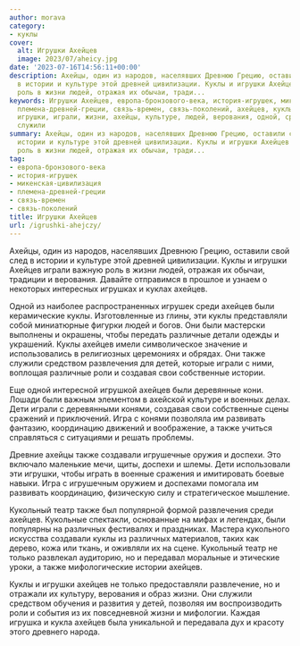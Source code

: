 ```yaml
---
author: morava
category:
- куклы
cover:
  alt: Игрушки Ахейцев
  image: 2023/07/aheicy.jpg
date: '2023-07-16T14:56:11+00:00'
description: Ахейцы, один из народов, населявших Древнюю Грецию, оставили свой след
  в истории и культуре этой древней цивилизации. Куклы и игрушки Ахейцев играли важную
  роль в жизни людей, отражая их обычаи, тради...
keywords: Игрушки Ахейцев, европа-бронзового-века, история-игрушек, микенская-цивилизация,
  племена-древней-греции, связь-времен, связь-поколений, ахейцев, куклы, также, истории,
  игрушки, играли, жизни, ахейцы, культуре, людей, верования, одной, среди, различные,
  служили
summary: Ахейцы, один из народов, населявших Древнюю Грецию, оставили свой след в
  истории и культуре этой древней цивилизации. Куклы и игрушки Ахейцев играли важную
  роль в жизни людей, отражая их обычаи, тради...
tag:
- европа-бронзового-века
- история-игрушек
- микенская-цивилизация
- племена-древней-греции
- связь-времен
- связь-поколений
title: Игрушки Ахейцев
url: /igrushki-ahejczy/
---
```


Ахейцы, один из народов, населявших Древнюю Грецию, оставили свой след в истории и культуре этой древней цивилизации. Куклы и игрушки Ахейцев играли важную роль в жизни людей, отражая их обычаи, традиции и верования. Давайте отправимся в прошлое и узнаем о некоторых интересных игрушках и куклах ахейцев.

Одной из наиболее распространенных игрушек среди ахейцев были керамические куклы. Изготовленные из глины, эти куклы представляли собой миниатюрные фигурки людей и богов. Они были мастерски выполнены и окрашены, чтобы передать различные детали одежды и украшений. Куклы ахейцев имели символическое значение и использовались в религиозных церемониях и обрядах. Они также служили средством развлечения для детей, которые играли с ними, воплощая различные роли и создавая свои собственные истории.

Еще одной интересной игрушкой ахейцев были деревянные кони. Лошади были важным элементом в ахейской культуре и военных делах. Дети играли с деревянными конями, создавая свои собственные сцены сражений и приключений. Игра с конями позволяла им развивать фантазию, координацию движений и воображение, а также учиться справляться с ситуациями и решать проблемы.

Древние ахейцы также создавали игрушечные оружия и доспехи. Это включало маленькие мечи, щиты, доспехи и шлемы. Дети использовали эти игрушки, чтобы играть в военные сражения и имитировать боевые навыки. Игра с игрушечным оружием и доспехами помогала им развивать координацию, физическую силу и стратегическое мышление.

Кукольный театр также был популярной формой развлечения среди ахейцев. Кукольные спектакли, основанные на мифах и легендах, были популярны на различных фестивалях и праздниках. Мастера кукольного искусства создавали куклы из различных материалов, таких как дерево, кожа или ткань, и оживляли их на сцене. Кукольный театр не только развлекал аудиторию, но и передавал моральные и этические уроки, а также мифологические истории ахейцев.

Куклы и игрушки ахейцев не только предоставляли развлечение, но и отражали их культуру, верования и образ жизни. Они служили средством обучения и развития у детей, позволяя им воспроизводить роли и события из их повседневной жизни и мифологии. Каждая игрушка и кукла ахейцев была уникальной и передавала дух и красоту этого древнего народа.